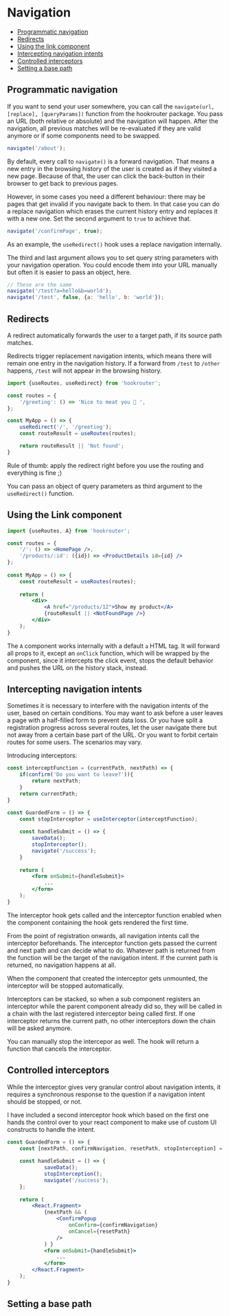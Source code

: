 # Navigation

- [Programmatic navigation](#programmatic-navigation)
- [Redirects](#redirects)
- [Using the link component](#using-the-link-component)
- [Intercepting navigation intents](#intervepting-navigation-intents)
- [Controlled interceptors](#controlled-interceptors)
- [Setting a base path](#setting-a-base-path)

## Programmatic navigation
If you want to send your user somewhere, you can call the `navigate(url, [replace], [queryParams])` function from the 
hookrouter package. You pass an URL (both relative or absolute) and the navigation will happen. After the navigation, 
all previous matches will be re-evaluated if they are valid anymore or if some components need to be swapped.

```jsx
navigate('/about');
```

By default, every call to `navigate()` is a forward navigation. That means a new entry in the browsing history of 
the user is created as if they visited a new page. Because of that, the user can click the back-button in their browser
to get back to previous pages.

However, in some cases you need a different behaviour: there may be pages that get invalid if you navigate back to them.
In that case you can do a replace navigation which erases the current history entry and replaces it with a new one. 
Set the second argument to `true` to achieve that.

```jsx
navigate('/confirmPage', true);
```

As an example, the `useRedirect()` hook uses a replace navigation internally.

The third and last argument allows you to set query string parameters with your navigation operation. You could encode
 them into your URL manually but often it is easier to pass an object, here.

```jsx
// These are the same
navigate('/test?a=hello&b=world');
navigate('/test', false, {a: 'hello', b: 'world'});
```

## Redirects
A redirect automatically forwards the user to a target path, if its source path matches.

Redirects trigger replacement navigation intents, which means there will remain
one entry in the navigation history. If a forward from `/test` to `/other` happens,
`/test` will not appear in the browsing history.


```jsx harmony
import {useRoutes, useRedirect} from 'hookrouter';

const routes = {
    '/greeting': () => 'Nice to meat you 🤤 ',
};

const MyApp = () => {
    useRedirect('/', '/greeting');
    const routeResult = useRoutes(routes);

    return routeResult || 'Not found';
}
```
Rule of thumb: apply the redirect right before you use the routing and everything
is fine ;)

You can pass an object of query parameters as third argument to the `useRedirect()` function. 


## Using the Link component
```jsx harmony
import {useRoutes, A} from 'hookrouter';

const routes = {
    '/': () => <HomePage />,
    '/products/:id': ({id}) => <ProductDetails id={id} />
};
	
const MyApp = () => {
    const routeResult = useRoutes(routes);
	
	return (
        <div>
            <A href="/products/12">Show my product</A>
            {routeResult || <NotFoundPage />}			
        </div>		
	);
}
```
The `A` component works internally with a default `a` HTML tag. It will forward
all props to it, except an `onClick` function, which will be wrapped by the component,
since it intercepts the click event, stops the default behavior and pushes the
URL on the history stack, instead.

## Intercepting navigation intents
Sometimes it is necessary to interfere with the navigation intents of the user, based on certain conditions. 
You may want to ask before a user leaves a page with a half-filled form to prevent data loss. Or you have split a 
registration progress across several routes, let the user navigate there but not away from a certain base part of the 
URL. Or you want to forbit certain routes for some users. The scenarios may vary.

Introducing interceptors:

```jsx
const interceptFunction = (currentPath, nextPath) => {
    if(confirm('Do you want to leave?')){
        return nextPath;
    }
    return currentPath;
}

const GuardedForm = () => {
    const stopInterceptor = useInterceptor(interceptFunction);
    
    const handleSubmit = () => {
        saveData();
        stopInterceptor();
        navigate('/success');
    }
    
    return (
        <form onSubmit={handleSubmit}>
            ...
        </form>
    );
}
```

The interceptor hook gets called and the interceptor function enabled when the component containing the hook gets 
rendered the first time.

From the point of registration onwards, all navigation intents call the interceptor beforehands. The interceptor 
function gets passed the current and next path and can decide what to do. Whatever path is returned from the function 
will be the target of the navigation intent. If the current path is returned, no navigation happens at all.

When the component that created the interceptor gets unmounted, the interceptor will be stopped automatically.

Interceptors can be stacked, so when a sub component registers an interceptor while the parent component already did so,
they will be called in a chain with the last registered interceptor being called first. If one interceptor returns 
the current path, no other interceptors down the chain will be asked anymore.

You can manually stop the intercepor as well. The hook will return a function that cancels the interceptor.

## Controlled interceptors
While the interceptor gives very granular control about navigation intents, it requires a synchronous
response to the question if a navigation intent should be stopped, or not.

I have included a second interceptor hook which based on the first one hands the control over to
your react component to make use of custom UI constructs to handle the intent.

```jsx
const GuardedForm = () => {
    const [nextPath, confirmNavigation, resetPath, stopInterception] = useControlledInterceptor();
    
    const handleSubmit = () => {
            saveData();
            stopInterception();
            navigate('/success');
    };
    
    return (
        <React.Fragment>
            {nextPath && (
                <ConfirmPopup 
                    onConfirm={confirmNavigation}
                    onCancel={resetPath}
                />
            ) }
            <form onSubmit={handleSubmit}>
                ...
            </form>
        </React.Fragment>
    ); 
}
```

## Setting a base path
